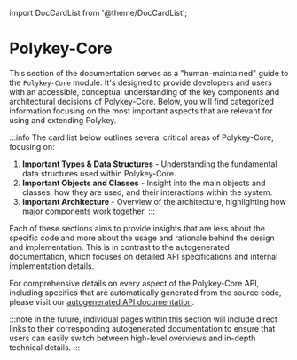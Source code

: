import DocCardList from '@theme/DocCardList';

# Polykey-Core

This section of the documentation serves as a "human-maintained" guide to the
`Polykey-Core` module. It's designed to provide developers and users with an
accessible, conceptual understanding of the key components and architectural
decisions of Polykey-Core. Below, you will find categorized information focusing
on the most important aspects that are relevant for using and extending Polykey.

:::info The card list below outlines several critical areas of Polykey-Core,
focusing on:

1. **Important Types & Data Structures** - Understanding the fundamental data
   structures used within Polykey-Core.
2. **Important Objects and Classes** - Insight into the main objects and
   classes, how they are used, and their interactions within the system.
3. **Important Architecture** - Overview of the architecture, highlighting how
   major components work together. :::

Each of these sections aims to provide insights that are less about the specific
code and more about the usage and rationale behind the design and
implementation. This is in contrast to the autogenerated documentation, which
focuses on detailed API specifications and internal implementation details.

For comprehensive details on every aspect of the Polykey-Core API, including
specifics that are automatically generated from the source code, please visit
our
[autogenerated API documentation](https://matrixai.github.io/Polykey/modules.html).

:::note In the future, individual pages within this section will include direct
links to their corresponding autogenerated documentation to ensure that users
can easily switch between high-level overviews and in-depth technical details.
:::

<DocCardList />

